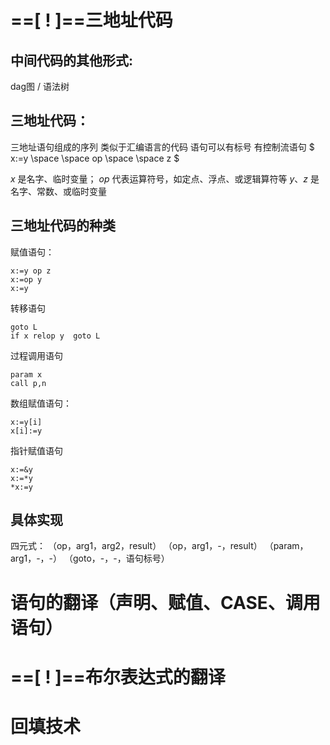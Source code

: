 # ==[ ! ]==三地址代码
## 中间代码的其他形式:
dag图 / 语法树

## 三地址代码：
三地址语句组成的序列
类似于汇编语言的代码
语句可以有标号
有控制流语句
$ x:=y \space \space op \space \space z $


$x$ 是名字、临时变量；
$op$ 代表运算符号，如定点、浮点、或逻辑算符等
$y$、$z$ 是名字、常数、或临时变量

## 三地址代码的种类
赋值语句：
```
x:=y op z
x:=op y
x:=y
```
转移语句
```
goto L
if x relop y  goto L
```
过程调用语句
```
param x
call p,n
```
数组赋值语句：
```
x:=y[i]
x[i]:=y
```
指针赋值语句
```
x:=&y
x:=*y
*x:=y
```

## 具体实现
四元式：
（op，arg1，arg2，result）
（op，arg1，-，result）
（param，arg1，-，-）
（goto，-，-，语句标号）


# 语句的翻译（声明、赋值、CASE、调用语句）
# ==[ ! ]==布尔表达式的翻译
# 回填技术
